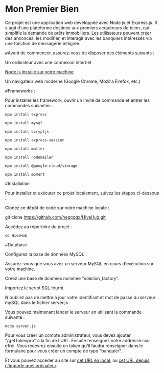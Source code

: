 # Mon Premier Bien 

Ce projet est une application web développée avec Node.js et Express.js. Il s'agit d'une plateforme destinée aux premiers acquéreurs de biens, qui simplifie la demande de prêts immobiliers. Les utilisateurs peuvent créer des annonces, les modifier, et interagir avec les banquiers intéressés via une fonction de messagerie intégrée.

#Avant de commencer, assurez-vous de disposer des éléments suivants :

Un ordinateur avec une connexion Internet

[Node.js installé sur votre machine](https://nodejs.org/fr/download)

Un navigateur web moderne (Google Chrome, Mozilla Firefox, etc.)

#Frameworks :

Pour installer les framework, ouvrir un invité de commande et entrer les commandes suivantes :

```npm install express```

```npm install mysql```

```npm install bcryptjs```

```npm install express-session```

```npm install multer```

```npm install nodemailer```

```npm install @google-cloud/storage```

```npm install moment```


#Installation

Pour installer et exécuter ce projet localement, suivez les étapes ci-dessous :

Clonez ce dépôt de code sur votre machine locale :

git clone https://github.com/heqqqqx/HiveHub.git

Accédez au répertoire du projet :

```cd HiveHub```

#Database 

Configurez la base de données MySQL :

Assurez-vous que vous avez un serveur MySQL en cours d'exécution sur votre machine.

Créez une base de données nommée "solution_factory".

Importez le script SQL fourni.

N'oubliez pas de mettre à jour votre identifiant et mot de passe du serveur mySQL dans le fichier server.js


Vous pouvez maintenant lancer le serveur en utilisant la commande suivante :

```node server.js```

Pour vous créer un compte administrateur, vous devez ajouter "/getTokenpro" à la fin de l'URL. Ensuite renseignez votre addresse mail efrei. Vous recevrez ensuite un token qu'il faudra renseigner dans le formulaire pour vous créer un compte de type "banquier".

Et vous pouvez accéder au site sur [cet URL en local](http://localhost:3000/), ou [cet URL depuis n'importe quel ordinateur](http://77.68.80.193:3000/).
